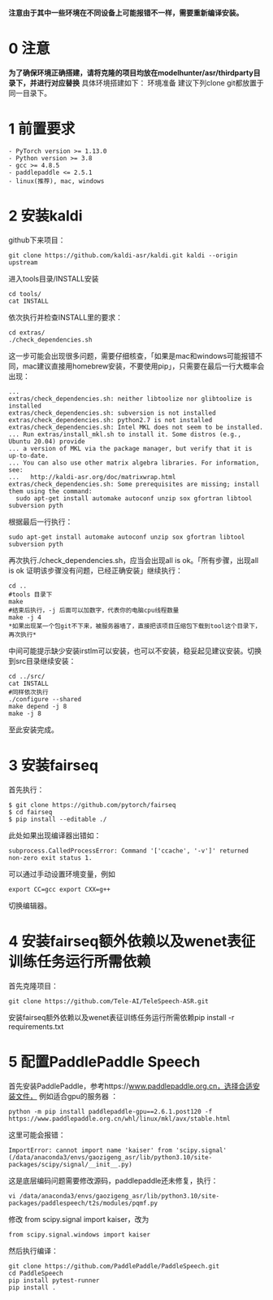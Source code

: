 **注意由于其中一些环境在不同设备上可能报错不一样，需要重新编译安装。**

# 0 注意 
**为了确保环境正确搭建，请将克隆的项目均放在modelhunter/asr/thirdparty目录下，并进行对应替换**
具体环境搭建如下：
环境准备
  建议下列clone git都放置于同一目录下。
# 1 前置要求
    - PyTorch version >= 1.13.0
    - Python version >= 3.8
    - gcc >= 4.8.5
    - paddlepaddle <= 2.5.1
    - linux(推荐), mac, windows
# 2 安装kaldi
github下来项目：

    git clone https://github.com/kaldi-asr/kaldi.git kaldi --origin upstream


进入tools目录/INSTALL安装

    cd tools/
    cat INSTALL

依次执行并检查INSTALL里的要求：

    cd extras/
    ./check_dependencies.sh

这一步可能会出现很多问题，需要仔细核查，「如果是mac和windows可能报错不同，mac建议直接用homebrew安装，不要使用pip」，只需要在最后一行大概率会出现：

    ...
    extras/check_dependencies.sh: neither libtoolize nor glibtoolize is installed
    extras/check_dependencies.sh: subversion is not installed
    extras/check_dependencies.sh: python2.7 is not installed
    extras/check_dependencies.sh: Intel MKL does not seem to be installed.
    ... Run extras/install_mkl.sh to install it. Some distros (e.g., Ubuntu 20.04) provide
    ... a version of MKL via the package manager, but verify that it is up-to-date.
    ... You can also use other matrix algebra libraries. For information, see:
    ...   http://kaldi-asr.org/doc/matrixwrap.html
    extras/check_dependencies.sh: Some prerequisites are missing; install them using the command:
      sudo apt-get install automake autoconf unzip sox gfortran libtool subversion pyth

根据最后一行执行：

    sudo apt-get install automake autoconf unzip sox gfortran libtool subversion pyth

再次执行./check_dependencies.sh，应当会出现all is ok。「所有步骤，出现all is ok 证明该步骤没有问题，已经正确安装」继续执行：
    
    cd .. 
    #tools 目录下
    make
    #结束后执行，-j 后面可以加数字，代表你的电脑cpu线程数量
    make -j 4
    *如果出现某一个包git不下来，被服务器墙了，直接把该项目压缩包下载到tool这个目录下，再次执行*

中间可能提示缺少安装irstlm可以安装，也可以不安装，稳妥起见建议安装。切换到src目录继续安装：
      
    cd ../src/
    cat INSTALL 
    #同样依次执行
    ./configure --shared
    make depend -j 8
    make -j 8

至此安装完成。
# 3 安装fairseq
  首先执行：
  
    $ git clone https://github.com/pytorch/fairseq
    $ cd fairseq
    $ pip install --editable ./
  
此处如果出现编译器出错如：

    subprocess.CalledProcessError: Command '['ccache', '-v']' returned non-zero exit status 1.

可以通过手动设置环境变量，例如

    export CC=gcc export CXX=g++

切换编辑器。


# 4 安装fairseq额外依赖以及wenet表征训练任务运行所需依赖
  首先克隆项目：
  
    git clone https://github.com/Tele-AI/TeleSpeech-ASR.git
  
  安装fairseq额外依赖以及wenet表征训练任务运行所需依赖pip install -r requirements.txt
# 5 配置PaddlePaddle Speech
  首先安装PaddlePaddle，参考https://www.paddlepaddle.org.cn，选择合适安装文件，
  例如适合gpu的服务器 ：
    
    python -m pip install paddlepaddle-gpu==2.6.1.post120 -f https://www.paddlepaddle.org.cn/whl/linux/mkl/avx/stable.html
  
  这里可能会报错：
      
    ImportError: cannot import name 'kaiser' from 'scipy.signal' (/data/anaconda3/envs/gaozigeng_asr/lib/python3.10/site-packages/scipy/signal/__init__.py)
  
  这是底层编码问题需要修改源码，paddlepaddle还未修复，执行：
    
    vi /data/anaconda3/envs/gaozigeng_asr/lib/python3.10/site-packages/paddlespeech/t2s/modules/pqmf.py

  修改 from scipy.signal import kaiser，改为
    
    from scipy.signal.windows import kaiser
  
  然后执行编译：
   
    git clone https://github.com/PaddlePaddle/PaddleSpeech.git
    cd PaddleSpeech
    pip install pytest-runner
    pip install .